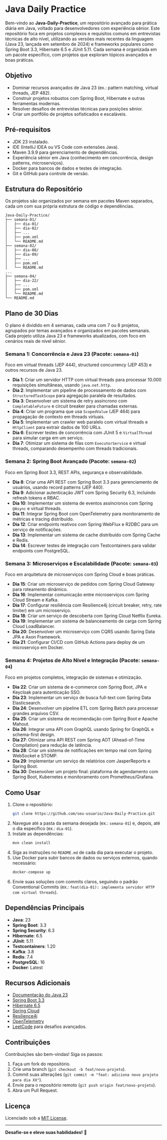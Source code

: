 # Java Daily Practice

Bem-vindo ao **Java-Daily-Practice**, um repositório avançado para prática diária em Java, voltado para desenvolvedores com experiência sênior. Este repositório foca em projetos complexos e requisitos comuns em entrevistas técnicas de alto nível, utilizando as versões mais recentes da linguagem (Java 23, lançada em setembro de 2024) e frameworks populares como Spring Boot 3.3, Hibernate 6.5 e JUnit 5.11. Cada semana é organizada em um pacote específico, com projetos que exploram tópicos avançados e boas práticas.

## Objetivo
- Dominar recursos avançados de Java 23 (ex.: pattern matching, virtual threads, JEP 482).
- Construir projetos robustos com Spring Boot, Hibernate e outras ferramentas modernas.
- Resolver desafios de entrevistas técnicas para posições sênior.
- Criar um portfólio de projetos sofisticados e escaláveis.

## Pré-requisitos
- JDK 23 instalado.
- IDE (IntelliJ IDEA ou VS Code com extensões Java).
- Maven 3.9.9 para gerenciamento de dependências.
- Experiência sênior em Java (conhecimento em concorrência, design patterns, microserviços).
- Docker para bancos de dados e testes de integração.
- Git e GitHub para controle de versão.

## Estrutura do Repositório
Os projetos são organizados por semana em pacotes Maven separados, cada um com sua própria estrutura de código e dependências.

```
Java-Daily-Practice/
├── semana-01/
│   ├── dia-01/
│   ├── dia-02/
│   ├── ...
│   ├── pom.xml
│   └── README.md
├── semana-02/
│   ├── dia-08/
│   ├── dia-09/
│   ├── ...
│   ├── pom.xml
│   └── README.md
...
├── semana-04/
│   ├── dia-22/
│   ├── ...
│   ├── pom.xml
│   └── README.md
└── README.md
```

## Plano de 30 Dias
O plano é dividido em 4 semanas, cada uma com 7 ou 8 projetos, agrupados por temas avançados e organizados em pacotes semanais. Cada projeto utiliza Java 23 e frameworks atualizados, com foco em cenários reais de nível sênior.

### Semana 1: Concorrência e Java 23 (Pacote: `semana-01`)
Foco em virtual threads (JEP 444), structured concurrency (JEP 453) e outros recursos de Java 23.
- **Dia 1**: Criar um servidor HTTP com virtual threads para processar 10.000 requisições simultâneas, usando `java.net.http`.
- **Dia 2**: Implementar um pipeline de processamento de dados com `StructuredTaskScope` para agregação paralela de resultados.
- **Dia 3**: Desenvolver um sistema de retry assíncrono com `CompletableFuture` e circuit breaker para chamadas externas.
- **Dia 4**: Criar um programa que usa `ScopedValue` (JEP 464) para propagação de contexto em threads virtuais.
- **Dia 5**: Implementar um crawler web paralelo com virtual threads e `HttpClient` para extrair dados de 100 URLs.
- **Dia 6**: Escrever testes de concorrência com JUnit 5 e `VirtualThread` para simular carga em um serviço.
- **Dia 7**: Otimizar um sistema de filas com `ExecutorService` e virtual threads, comparando desempenho com threads tradicionais.

### Semana 2: Spring Boot Avançado (Pacote: `semana-02`)
Foco em Spring Boot 3.3, REST APIs, segurança e observabilidade.
- **Dia 8**: Criar uma API REST com Spring Boot 3.3 para gerenciamento de usuários, usando record patterns (JEP 440).
- **Dia 9**: Adicionar autenticação JWT com Spring Security 6.3, incluindo refresh tokens e RBAC.
- **Dia 10**: Implementar um sistema de eventos assíncronos com Spring `@Async` e virtual threads.
- **Dia 11**: Integrar Spring Boot com OpenTelemetry para monitoramento de métricas e tracing distribuído.
- **Dia 12**: Criar endpoints reativos com Spring WebFlux e R2DBC para um serviço de notificações.
- **Dia 13**: Implementar um sistema de cache distribuído com Spring Cache e Redis.
- **Dia 14**: Escrever testes de integração com Testcontainers para validar endpoints com PostgreSQL.

### Semana 3: Microserviços e Escalabilidade (Pacote: `semana-03`)
Foco em arquitetura de microserviços com Spring Cloud e boas práticas.
- **Dia 15**: Criar um microserviço de pedidos com Spring Cloud Gateway para roteamento dinâmico.
- **Dia 16**: Implementar comunicação entre microserviços com Spring Cloud Stream e Kafka.
- **Dia 17**: Configurar resiliência com Resilience4j (circuit breaker, retry, rate limiter) em um microserviço.
- **Dia 18**: Criar um serviço de descoberta com Spring Cloud Netflix Eureka.
- **Dia 19**: Implementar um sistema de balanceamento de carga com Spring Cloud LoadBalancer.
- **Dia 20**: Desenvolver um microserviço com CQRS usando Spring Data JPA e Axon Framework.
- **Dia 21**: Configurar CI/CD com GitHub Actions para deploy de um microserviço em Docker.

### Semana 4: Projetos de Alto Nível e Integração (Pacote: `semana-04`)
Foco em projetos completos, integração de sistemas e otimização.
- **Dia 22**: Criar um sistema de e-commerce com Spring Boot, JPA e Keycloak para autenticação SSO.
- **Dia 23**: Implementar um serviço de busca full-text com Spring Data Elasticsearch.
- **Dia 24**: Desenvolver um pipeline ETL com Spring Batch para processar grandes arquivos CSV.
- **Dia 25**: Criar um sistema de recomendação com Spring Boot e Apache Mahout.
- **Dia 26**: Integrar uma API com GraphQL usando Spring for GraphQL e schema-first design.
- **Dia 27**: Otimizar uma API REST com Spring AOT (Ahead-of-Time Compilation) para redução de latência.
- **Dia 28**: Criar um sistema de notificações em tempo real com Spring WebSocket e STOMP.
- **Dia 29**: Implementar um serviço de relatórios com JasperReports e Spring Boot.
- **Dia 30**: Desenvolver um projeto final: plataforma de agendamento com Spring Boot, Kubernetes e monitoramento com Prometheus/Grafana.

## Como Usar
1. Clone o repositório:
   ```bash
   git clone https://github.com/seu-usuario/Java-Daily-Practice.git
   ```
2. Navegue até a pasta da semana desejada (ex.: `semana-01`) e, depois, até o dia específico (ex.: `dia-01`).
3. Instale as dependências:
   ```bash
   mvn clean install
   ```
4. Siga as instruções no `README.md` de cada dia para executar o projeto.
5. Use Docker para subir bancos de dados ou serviços externos, quando necessário:
   ```bash
   docker-compose up
   ```
6. Envie suas soluções com commits claros, seguindo o padrão Conventional Commits (ex.: `feat(dia-01): implementa servidor HTTP com virtual threads`).

## Dependências Principais
- **Java**: 23
- **Spring Boot**: 3.3
- **Spring Security**: 6.3
- **Hibernate**: 6.5
- **JUnit**: 5.11
- **Testcontainers**: 1.20
- **Kafka**: 3.8
- **Redis**: 7.4
- **PostgreSQL**: 16
- **Docker**: Latest

## Recursos Adicionais
- [Documentação do Java 23](https://openjdk.org/projects/jdk/23/)
- [Spring Boot 3.3](https://spring.io/projects/spring-boot)
- [Hibernate 6.5](https://hibernate.org/orm/releases/6.5/)
- [Spring Cloud](https://spring.io/projects/spring-cloud)
- [Resilience4j](https://resilience4j.readme.io/)
- [OpenTelemetry](https://opentelemetry.io/)
- [LeetCode](https://leetcode.com/) para desafios avançados.

## Contribuições
Contribuições são bem-vindas! Siga os passos:
1. Faça um fork do repositório.
2. Crie uma branch (`git checkout -b feat/novo-projeto`).
3. Commit suas alterações (`git commit -m "feat: adiciona novo projeto para dia XX"`).
4. Envie para o repositório remoto (`git push origin feat/novo-projeto`).
5. Abra um Pull Request.

## Licença
Licenciado sob a [MIT License](LICENSE).

---

**Desafie-se e eleve suas habilidades!** 🚀